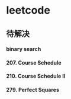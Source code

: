 # leetcode

## 待解决

#### binary search

#### 207. Course Schedule
#### 210. Course Schedule II

#### 279. Perfect Squares
